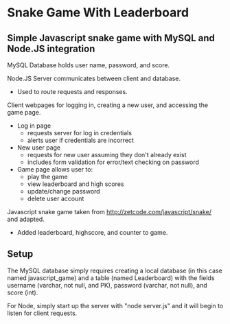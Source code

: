 # Snake Game With Leaderboard
## Simple Javascript snake game with MySQL and Node.JS integration

MySQL Database holds user name, password, and score.

Node.JS Server communicates between client and database.
* Used to route requests and responses.


Client webpages for logging in, creating a new user, and accessing the game page.
* Log in page
	* requests server for log in credentials
	* alerts user if credentials are incorrect
* New user page
	* requests for new user assuming they don't already exist
	* includes form validation for error/text checking on password
* Game page allows user to:
    * play the game
    * view leaderboard and high scores
    * update/change password
    * delete user account

Javascript snake game taken from http://zetcode.com/javascript/snake/ and adapted.
* Added leaderboard, highscore, and counter to game.

## Setup

The MySQL database simply requires creating a local database (in this case named javascript_game)
and a table (named Leaderboard) with the fields username (varchar, not null, and PK), password (varchar, not null), and score (int).

For Node, simply start up the server with "node server.js" and it will begin to listen for client requests.
